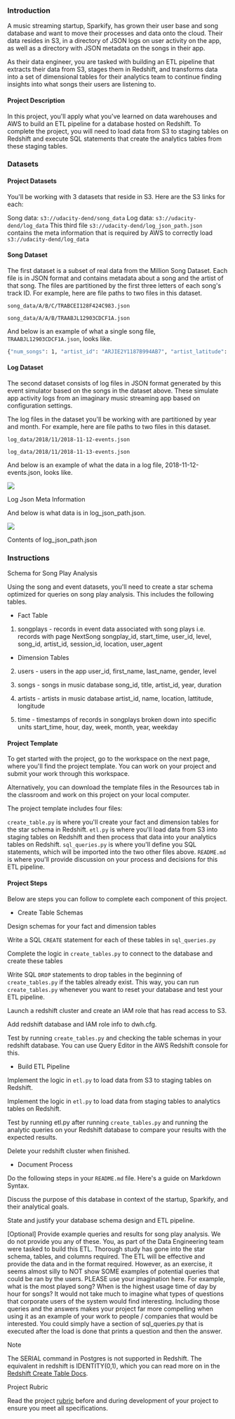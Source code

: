### Introduction

A music streaming startup, Sparkify, has grown their user base and song database and want to move their processes and data onto the cloud. Their data resides in S3, in a directory of JSON logs on user activity on the app, as well as a directory with JSON metadata on the songs in their app.

As their data engineer, you are tasked with building an ETL pipeline that extracts their data from S3, stages them in Redshift, and transforms data into a set of dimensional tables for their analytics team to continue finding insights into what songs their users are listening to.

#### Project Description

In this project, you'll apply what you've learned on data warehouses and AWS to build an ETL pipeline for a database hosted on Redshift. To complete the project, you will need to load data from S3 to staging tables on Redshift and execute SQL statements that create the analytics tables from these staging tables.

### Datasets

#### Project Datasets

You'll be working with 3 datasets that reside in S3. Here are the S3 links for each:

Song data: `s3://udacity-dend/song_data`
Log data: `s3://udacity-dend/log_data`
This third file `s3://udacity-dend/log_json_path.json` contains the meta information that is required by AWS to correctly load `s3://udacity-dend/log_data`

#### Song Dataset

The first dataset is a subset of real data from the Million Song Dataset. Each file is in JSON format and contains metadata about a song and the artist of that song. The files are partitioned by the first three letters of each song's track ID. For example, here are file paths to two files in this dataset.

`song_data/A/B/C/TRABCEI128F424C983.json`

`song_data/A/A/B/TRAABJL12903CDCF1A.json`

And below is an example of what a single song file, `TRAABJL12903CDCF1A.json`, looks like.

```bash
{"num_songs": 1, "artist_id": "ARJIE2Y1187B994AB7", "artist_latitude": null, "artist_longitude": null, "artist_location": "", "artist_name": "Line Renaud", "song_id": "SOUPIRU12A6D4FA1E1", "title": "Der Kleine Dompfaff", "duration": 152.92036, "year": 0}
```

#### Log Dataset

The second dataset consists of log files in JSON format generated by this event simulator based on the songs in the dataset above. These simulate app activity logs from an imaginary music streaming app based on configuration settings.

The log files in the dataset you'll be working with are partitioned by year and month. For example, here are file paths to two files in this dataset.

`log_data/2018/11/2018-11-12-events.json`

`log_data/2018/11/2018-11-13-events.json`

And below is an example of what the data in a log file, 2018-11-12-events.json, looks like.

![](images/log-data.jpg)

Log Json Meta Information

And below is what data is in log_json_path.json.

![](images/log-json-data.jpg)

Contents of log_json_path.json

### Instructions
Schema for Song Play Analysis

Using the song and event datasets, you'll need to create a star schema optimized for queries on song play analysis. This includes the following tables.
 - Fact Table

1. songplays - records in event data associated with song plays i.e. records with page NextSong
    songplay_id, start_time, user_id, level, song_id, artist_id, session_id, location, user_agent

- Dimension Tables

2. users - users in the app
    user_id, first_name, last_name, gender, level

3. songs - songs in music database
    song_id, title, artist_id, year, duration

4. artists - artists in music database
    artist_id, name, location, lattitude, longitude

5. time - timestamps of records in songplays broken down into specific units
    start_time, hour, day, week, month, year, weekday

#### Project Template

To get started with the project, go to the workspace on the next page, where you'll find the project template. You can work on your project and submit your work through this workspace.

Alternatively, you can download the template files in the Resources tab in the classroom and work on this project on your local computer.

The project template includes four files:

`create_table.py` is where you'll create your fact and dimension tables for the star schema in Redshift.
`etl.py` is where you'll load data from S3 into staging tables on Redshift and then process that data into your analytics tables on Redshift.
`sql_queries.py` is where you'll define you SQL statements, which will be imported into the two other files above.
`README.md` is where you'll provide discussion on your process and decisions for this ETL pipeline.

#### Project Steps

Below are steps you can follow to complete each component of this project.

- Create Table Schemas

Design schemas for your fact and dimension tables

Write a SQL `CREATE` statement for each of these tables in `sql_queries.py`

Complete the logic in `create_tables.py` to connect to the database and create these tables

Write SQL `DROP` statements to drop tables in the beginning of `create_tables.py` if the tables already exist. This way, you can run `create_tables.py` whenever you want to reset your database and test your ETL pipeline.

Launch a redshift cluster and create an IAM role that has read access to S3.

Add redshift database and IAM role info to dwh.cfg.

Test by running `create_tables.py` and checking the table schemas in your redshift database. You can use Query Editor in the AWS Redshift console for this.

- Build ETL Pipeline

Implement the logic in `etl.py` to load data from S3 to staging tables on Redshift.

Implement the logic in `etl.py` to load data from staging tables to analytics tables on Redshift.

Test by running etl.py after running `create_tables.py` and running the analytic queries on your Redshift database to compare your results with the expected results.

Delete your redshift cluster when finished.

- Document Process

Do the following steps in your `README.md` file. Here's a guide on Markdown Syntax.

Discuss the purpose of this database in context of the startup, Sparkify, and their analytical goals.

State and justify your database schema design and ETL pipeline.

[Optional] Provide example queries and results for song play analysis. We do not provide you any of these. You, as part of the Data Engineering team were tasked to build this ETL. Thorough study has gone into the star schema, tables, and columns required. The ETL will be effective and provide the data and in the format required. However, as an exercise, it seems almost silly to NOT show SOME examples of potential queries that could be ran by the users. PLEASE use your imagination here. For example, what is the most played song? When is the highest usage time of day by hour for songs? It would not take much to imagine what types of questions that corporate users of the system would find interesting. Including those queries and the answers makes your project far more compelling when using it as an example of your work to people / companies that would be interested. You could simply have a section of sql_queries.py that is executed after the load is done that prints a question and then the answer.

Note

The SERIAL command in Postgres is not supported in Redshift. The equivalent in redshift is IDENTITY(0,1), which you can read more on in the [Redshift Create Table Docs](https://docs.aws.amazon.com/redshift/latest/dg/r_CREATE_TABLE_NEW.html).

Project Rubric

Read the project [rubric](https://review.udacity.com/#!/rubrics/2501/view) before and during development of your project to ensure you meet all specifications.
